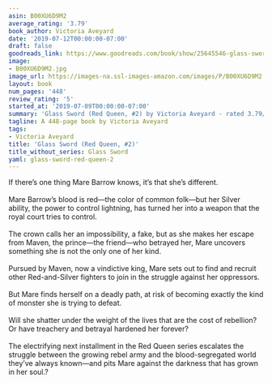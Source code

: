 ```yaml
---
asin: B00XU6D9M2
average_rating: '3.79'
book_author: Victoria Aveyard
date: '2019-07-12T00:00:00-07:00'
draft: false
goodreads_link: https://www.goodreads.com/book/show/25645546-glass-sword
image:
- B00XU6D9M2.jpg
image_url: https://images-na.ssl-images-amazon.com/images/P/B00XU6D9M2.01._SCLZZZZZZZ.jpg
layout: book
num_pages: '448'
review_rating: '5'
started_at: '2019-07-09T00:00:00-07:00'
summary: 'Glass Sword (Red Queen, #2) by Victoria Aveyard - rated 3.79/5 on Goodreads'
tagline: A 448-page book by Victoria Aveyard
tags:
- Victoria Aveyard
title: 'Glass Sword (Red Queen, #2)'
title_without_series: Glass Sword
yaml: glass-sword-red-queen-2
---
```


If there’s one thing Mare Barrow knows, it’s that she’s different.<br /><br />Mare Barrow’s blood is red—the color of common folk—but her Silver ability, the power to control lightning, has turned her into a weapon that the royal court tries to control. <br /><br />The crown calls her an impossibility, a fake, but as she makes her escape from Maven, the prince—the friend—who betrayed her, Mare uncovers something she is not the only one of her kind.<br /><br />Pursued by Maven, now a vindictive king, Mare sets out to find and recruit other Red-and-Silver fighters to join in the struggle against her oppressors. <br /><br />But Mare finds herself on a deadly path, at risk of becoming exactly the kind of monster she is trying to defeat. <br /><br />Will she shatter under the weight of the lives that are the cost of rebellion? Or have treachery and betrayal hardened her forever?<br /><br />The electrifying next installment in the Red Queen series escalates the struggle between the growing rebel army and the blood-segregated world they’ve always known—and pits Mare against the darkness that has grown in her soul.?